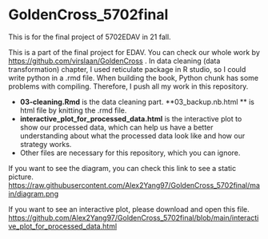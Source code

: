 # GoldenCross_5702final
 This is for the final project of 5702EDAV in 21 fall.

This is a part of the final project for EDAV. You can check our whole work by https://github.com/virslaan/GoldenCross . In data cleaning (data transformation) chapter, I used reticulate package in R studio, so I could write python in a .rmd file. When building the book, Python chunk has some problems with compiling. Therefore, I push all my work in this repository. 

- **03-cleaning.Rmd** is the data cleaning part. **03_backup.nb.html ** is html file by knitting the .rmd file.
- **interactive_plot_for_processed_data.html** is the interactive plot to show our processed data, which can help us have a better understanding about what the processed data look like and how our strategy works.
- Other files are necessary for this repository, which you can ignore.

If you want to see the diagram, you can check this link to see a static picture. 
https://raw.githubusercontent.com/Alex2Yang97/GoldenCross_5702final/main/diagram.png

If you want to see an interactive plot, please download and open this file.
https://github.com/Alex2Yang97/GoldenCross_5702final/blob/main/interactive_plot_for_processed_data.html
